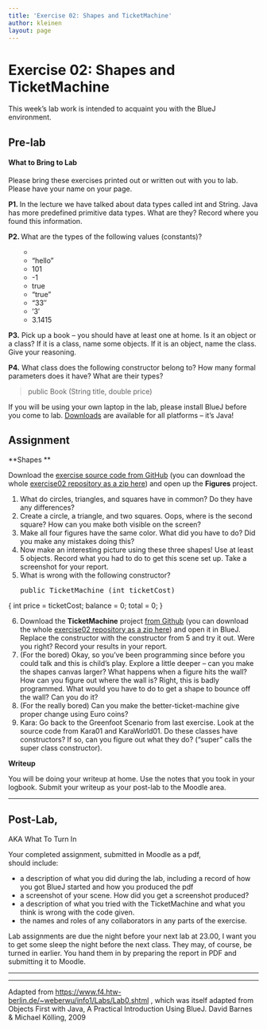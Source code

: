 ```yaml
---
title: 'Exercise 02: Shapes and TicketMachine'
author: kleinen
layout: page
---
```

# Exercise 02: Shapes and TicketMachine

<p align="LEFT">
  This week&#8217;s lab work is intended to acquaint you with the BlueJ environment.
</p>

## Pre-lab

#### What to Bring to Lab

<div>
  <p>
    Please bring these exercises printed out or written out with you to lab. Please have your name on your page.
  </p>
  
  <p>
    <strong>P1. </strong>In the lecture we have talked about data types called int and String. Java has more predefined primitive data types. What are they? Record where you found this information.
  </p>
  
  <p>
    <strong>P2. </strong>What are the types of the following values (constants)?
  </p>
  
  <ul>
    <ul>
      <li>
      </li>
      <li>
        &#8220;hello&#8221;
      </li>
      <li>
        101
      </li>
      <li>
        -1
      </li>
      <li>
        true
      </li>
      <li>
        &#8220;true&#8221;
      </li>
      <li>
        &#8220;33&#8243;
      </li>
      <li>
        &#8217;3&#8242;
      </li>
      <li>
        3.1415
      </li>
    </ul>
  </ul>
  
  <p>
    <strong>P3.</strong> Pick up a book &#8211; you should have at least one at home. Is it an object or a class? If it is a class, name some objects. If it is an object, name the class. Give your reasoning.
  </p>
  
  <p>
    <strong>P4.</strong> What class does the following constructor belong to? How many formal parameters does it have? What are their types?
  </p>
  
  <blockquote>
    <p>
      public Book (String title, double price)
    </p>
  </blockquote>
  
  <p>
    If you will be using your own laptop in the lab, please install BlueJ before you come to lab. <a href="https://www.bluej.org/download/download.html">Downloads</a> are available for all platforms &#8211; it&#8217;s Java!
  </p>
</div>

## Assignment

**Shapes **

Download the [exercise source code from GitHub][1] (you can download the whole [exercise02 repository as a zip here][2]) and open up the **Figures** project.

1.  What do circles, triangles, and squares have in common? Do they have any differences?
2.  Create a circle, a triangle, and two squares. Oops, where is the second square? How can you make both visible on the screen?
3.  Make all four figures have the same color. What did you have to do? Did you make any mistakes doing this?
4.  Now make an interesting picture using these three shapes! Use at least 5 objects. Record what you had to do to get this scene set up. Take a screenshot for your report.
5.  What is wrong with the following constructor? 
    <pre>public TicketMachine (int ticketCost)
{
   int price = ticketCost;
   balance = 0;
   total = 0;
}</pre>

6.  Download the **TicketMachine** project [from Github][1] (you can download the whole [exercise02 repository as a zip here][2]) and open it in BlueJ. Replace the constructor with the constructor from 5 and try it out. Were you right? Record your results in your report.
7.  (For the bored) Okay, so you&#8217;ve been programming since before you could talk and this is child&#8217;s play. Explore a little deeper &#8211; can you make the shapes canvas larger? What happens when a figure hits the wall? How can you figure out where the wall is? Right, this is badly programmed. What would you have to do to get a shape to bounce off the wall? Can you do it?
8.  (For the really bored) Can you make the better-ticket-machine give proper change using Euro coins?
9.  Kara: Go back to the Greenfoot Scenario from last exercise. Look at the source code from Kara01 and KaraWorld01. Do these classes have constructors? If so, can you figure out what they do? (&#8220;super&#8221; calls the super class constructor).

**Writeup**

You will be doing your writeup at home. Use the notes that you took in your logbook. Submit your writeup as your post-lab to the Moodle area.

* * *

## Post-Lab,  
AKA What To Turn In

<div align="LEFT">
  Your completed assignment, submitted in Moodle as a pdf,<br /> should include:
</div>

*   a description of what you did during the lab, including a record of how you got BlueJ started and how you produced the pdf
*   a screenshot of your scene. How did you get a screenshot produced?
*   a description of what you tried with the TicketMachine and what you think is wrong with the code given.
*   the names and roles of any collaborators in any parts of the exercise.

<div align="LEFT">
  <p>
    Lab assignments are due the night before your next lab at 23.00, I want you to get some sleep the night before the next class. They may, of course, be turned in earlier. You hand them in by preparing the report in PDF and submitting it to Moodle.
  </p>
  
  <hr />
  
  <hr />
  
  <p>
    Adapted from <a href="https://www.f4.htw-berlin.de/~weberwu/info1/Labs/Lab0.shtml" rel="nofollow">https://www.f4.htw-berlin.de/~weberwu/info1/Labs/Lab0.shtml</a> , which was itself adapted from Objects First with Java, A Practical Introduction Using BlueJ. David Barnes & Michael Kölling, 2009
  </p>
</div>

 [1]: https://github.com/htw-imi-info1/exercise02-ws2016
 [2]: https://github.com/htw-imi-info1/exercise02-ws2016/zipball/master
